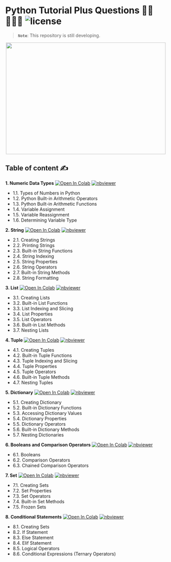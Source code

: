 # Python Tutorial Plus Questions 👩‍🏫👩🏻‍💻 ![license](https://img.shields.io/github/license/Pegah-Ardehkhani/Python_Tutorial_Plus_Questions.svg)

> **`Note`**: This repository is still developing.

<p align="center"> 
  <img width="500" height="350" src="https://github.com/Pegah-Ardehkhani/Python_Tutorial_Plus_Questions/blob/main/Images/Python_img.gif"> 
</p>

## Table of content ✍️

**1. Numeric Data Types** <a href="https://colab.research.google.com/github/Pegah-Ardehkhani/Python_Tutorial_Plus_Questions/blob/main/Let's%20Learn%20Python/01.%20Python%20-%20Numeric%20Data%20Types.ipynb" target="_parent\"><img src="https://colab.research.google.com/assets/colab-badge.svg" alt="Open In Colab"/></a>  [![nbviewer](https://img.shields.io/badge/render-nbviewer-orange.svg)](https://nbviewer.org/github/Pegah-Ardehkhani/Python_Tutorial_Plus_Questions/blob/main/Let's%20Learn%20Python/01.%20Python%20-%20Numeric%20Data%20Types.ipynb)

- 1.1. Types of Numbers in Python
- 1.2. Python Built-in Arithmetic Operators
- 1.3. Python Built-in Arithmetic Functions
- 1.4. Variable Assignment
- 1.5. Variable Reassignment
- 1.6. Determining Variable Type

**2. String** <a href="https://colab.research.google.com/github/Pegah-Ardehkhani/Python_Tutorial_Plus_Questions/blob/main/Let's%20Learn%20Python/02.%20Python%20-%20String.ipynb" target="_parent\"><img src="https://colab.research.google.com/assets/colab-badge.svg" alt="Open In Colab"/></a>  [![nbviewer](https://img.shields.io/badge/render-nbviewer-orange.svg)](https://nbviewer.org/github/Pegah-Ardehkhani/Python_Tutorial_Plus_Questions/blob/main/Let's%20Learn%20Python/02.%20Python%20-%20String.ipynb)

- 2.1. Creating Strings
- 2.2. Printing Strings
- 2.3. Built-in String Functions
- 2.4. String Indexing
- 2.5. String Properties
- 2.6. String Operators
- 2.7. Built-in String Methods
- 2.8. String Formatting

**3. List** <a href="https://colab.research.google.com/github/Pegah-Ardehkhani/Python_Tutorial_Plus_Questions/blob/main/Let's%20Learn%20Python/03.%20Python%20-%20List.ipynb" target="_parent\"><img src="https://colab.research.google.com/assets/colab-badge.svg" alt="Open In Colab"/></a>  [![nbviewer](https://img.shields.io/badge/render-nbviewer-orange.svg)](https://nbviewer.org/github/Pegah-Ardehkhani/Python_Tutorial_Plus_Questions/blob/main/Let's%20Learn%20Python/03.%20Python%20-%20List.ipynb)

- 3.1. Creating Lists
- 3.2. Built-in List Functions
- 3.3. List Indexing and Slicing
- 3.4. List Properties
- 3.5. List Operators
- 3.6. Built-in List Methods
- 3.7. Nesting Lists

**4. Tuple** <a href="https://colab.research.google.com/github/Pegah-Ardehkhani/Python_Tutorial_Plus_Questions/blob/main/Let's%20Learn%20Python/04.%20Python%20-%20Tuple.ipynb" target="_parent\"><img src="https://colab.research.google.com/assets/colab-badge.svg" alt="Open In Colab"/></a>  [![nbviewer](https://img.shields.io/badge/render-nbviewer-orange.svg)](https://nbviewer.org/github/Pegah-Ardehkhani/Python_Tutorial_Plus_Questions/blob/main/Let's%20Learn%20Python/04.%20Python%20-%20Tuple.ipynb)

- 4.1. Creating Tuples
- 4.2. Built-in Tuple Functions
- 4.3. Tuple Indexing and Slicing
- 4.4. Tuple Properties
- 4.5. Tuple Operators
- 4.6. Built-in Tuple Methods
- 4.7. Nesting Tuples

**5. Dictionary** <a href="https://colab.research.google.com/github/Pegah-Ardehkhani/Python_Tutorial_Plus_Questions/blob/main/Let's%20Learn%20Python/05.%20Python%20-%20Dictionary.ipynb" target="_parent\"><img src="https://colab.research.google.com/assets/colab-badge.svg" alt="Open In Colab"/></a>  [![nbviewer](https://img.shields.io/badge/render-nbviewer-orange.svg)](https://nbviewer.org/github/Pegah-Ardehkhani/Python_Tutorial_Plus_Questions/blob/main/Let's%20Learn%20Python/05.%20Python%20-%20Dictionary.ipynb)

- 5.1. Creating Dictionary
- 5.2. Built-in Dictionary Functions
- 5.3. Accessing Dictionary Values
- 5.4. Dictionary Properties
- 5.5. Dictionary Operators
- 5.6. Built-in Dictionary Methods
- 5.7. Nesting Dictionaries

**6. Booleans and Comparison Operators** <a href="https://colab.research.google.com/github/Pegah-Ardehkhani/Python_Tutorial_Plus_Questions/blob/main/Let's%20Learn%20Python/06.%20Python%20-%20Booleans%20and%20Comparison%20Operators.ipynb" target="_parent\"><img src="https://colab.research.google.com/assets/colab-badge.svg" alt="Open In Colab"/></a>  [![nbviewer](https://img.shields.io/badge/render-nbviewer-orange.svg)](https://nbviewer.org/github/Pegah-Ardehkhani/Python_Tutorial_Plus_Questions/blob/main/Let's%20Learn%20Python/06.%20Python%20-%20Booleans%20and%20Comparison%20Operators.ipynb)

- 6.1. Booleans
- 6.2. Comparison Operators
- 6.3. Chained Comparison Operators

**7. Set** <a href="https://colab.research.google.com/github/Pegah-Ardehkhani/Python_Tutorial_Plus_Questions/blob/main/Let's%20Learn%20Python/07.%20Python%20-%20Set.ipynb" target="_parent\"><img src="https://colab.research.google.com/assets/colab-badge.svg" alt="Open In Colab"/></a>  [![nbviewer](https://img.shields.io/badge/render-nbviewer-orange.svg)](https://nbviewer.org/github/Pegah-Ardehkhani/Python_Tutorial_Plus_Questions/blob/main/Let's%20Learn%20Python/07.%20Python%20-%20Set.ipynb)

- 7.1. Creating Sets
- 7.2. Set Properties
- 7.3. Set Operators
- 7.4. Built-in Set Methods
- 7.5. Frozen Sets

**8. Conditional Statements** <a href="https://colab.research.google.com/github/Pegah-Ardehkhani/Python_Tutorial_Plus_Questions/blob/main/Let's%20Learn%20Python/08.%20Python%20-%20Conditional%20Statements.ipynb" target="_parent\"><img src="https://colab.research.google.com/assets/colab-badge.svg" alt="Open In Colab"/></a>  [![nbviewer](https://img.shields.io/badge/render-nbviewer-orange.svg)](https://nbviewer.org/github/Pegah-Ardehkhani/Python_Tutorial_Plus_Questions/blob/main/Let's%20Learn%20Python/08.%20Python%20-%20Conditional%20Statements.ipynb)

- 8.1. Creating Sets
- 8.2. If Statement
- 8.3. Else Statement
- 8.4. Elif Statement
- 8.5. Logical Operators
- 8.6. Conditional Expressions (Ternary Operators)
